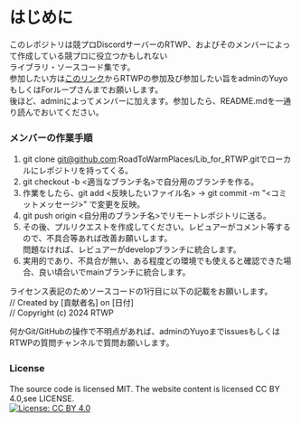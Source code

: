 # はじめに

このレポジトリは競プロDiscordサーバーのRTWP、およびそのメンバーによって作成している競プロに役立つかもしれない<br>ライブラリ・ソースコード集です。<br>
参加したい方は[このリンク](https://discord.gg/Zz8tqUYwBP)からRTWPの参加及び参加したい旨をadminのYuyoもしくはForループさんまでお願いします。<br>
後ほど、adminによってメンバーに加えます。参加したら、README.mdを一通り読んでおいてください。<br>

### メンバーの作業手順　

1. git clone git@github.com:RoadToWarmPlaces/Lib_for_RTWP.gitでローカルにレポジトリを持ってくる。<br>
2. git checkout -b <適当なブランチ名>で自分用のブランチを作る。<br>
3. 作業をしたら、git add <反映したいファイル名> → git commit -m "<コミットメッセージ>" で変更を反映。<br>
4. git push origin <自分用のブランチ名>でリモートレポジトリに送る。<br>
5. その後、プルリクエストを作成してください。レビュアーがコメント等するので、不具合等あれば改善お願いします。<br>問題なければ、レビュアーがdevelopブランチに統合します。<br>
6. 実用的であり、不具合が無い、ある程度どの環境でも使えると確認できた場合、良い頃合いでmainブランチに統合します。<br>

ライセンス表記のためソースコードの1行目に以下の記載をお願いします。<br>
// Created by [貢献者名] on [日付]<br>
// Copyright (c) 2024 RTWP<br>

何かGit/GitHubの操作で不明点があれば、adminのYuyoまでissuesもしくはRTWPの質問チャンネルで質問お願いします。<br>

### License　<br>

The source code is licensed MIT. The website content is licensed CC BY 4.0,see LICENSE.<br>
[![License: CC BY 4.0](https://img.shields.io/badge/License-CC%20BY%204.0-lightgrey.svg)](https://creativecommons.org/licenses/by/4.0/)
